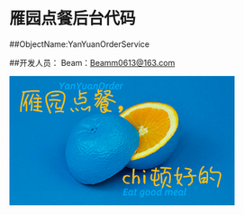 # 雁园点餐后台代码

##ObjectName:YanYuanOrderService

##开发人员：
Beam：Beamm0613@163.com

![YanYuanOrder](\src\main\webapp\images\Publicity\publicity.png)